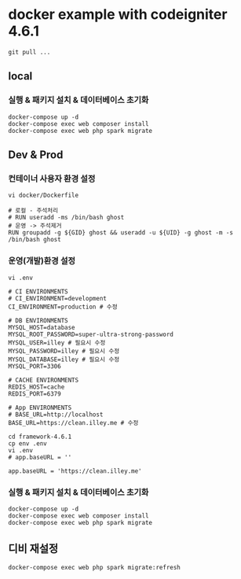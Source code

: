 # docker example with codeigniter 4.6.1

```
git pull ...
```


## local
### 실행 & 패키지 설치 & 데이터베이스 초기화
```
docker-compose up -d
docker-compose exec web composer install
docker-compose exec web php spark migrate
```

## Dev & Prod
### 컨테이너 사용자 환경 설정
```
vi docker/Dockerfile

# 로컬 - 주석처리
# RUN useradd -ms /bin/bash ghost
# 운영 -> 주석제거
RUN groupadd -g ${GID} ghost && useradd -u ${UID} -g ghost -m -s /bin/bash ghost
```

### 운영(개발)환경 설정
```
vi .env

# CI ENVIRONMENTS
# CI_ENVIRONMENT=development
CI_ENVIRONMENT=production # 수정

# DB ENVIRONMENTS
MYSQL_HOST=database
MYSQL_ROOT_PASSWORD=super-ultra-strong-password
MYSQL_USER=illey # 필요시 수정
MYSQL_PASSWORD=illey # 필요시 수정
MYSQL_DATABASE=illey # 필요시 수정
MYSQL_PORT=3306

# CACHE ENVIRONMENTS
REDIS_HOST=cache
REDIS_PORT=6379

# App ENVIRONMENTS
# BASE_URL=http://localhost
BASE_URL=https://clean.illey.me # 수정

cd framework-4.6.1
cp env .env
vi .env
# app.baseURL = ''

app.baseURL = 'https://clean.illey.me'
```

### 실행 & 패키지 설치 & 데이터베이스 초기화
```
docker-compose up -d
docker-compose exec web composer install
docker-compose exec web php spark migrate
```

## 디비 재설정
```
docker-compose exec web php spark migrate:refresh
```